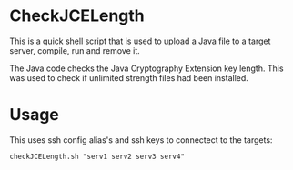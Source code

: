 # CheckJCELength
This is a quick shell script that is used to
upload a Java file to a target server, compile, run and remove it.

The Java code checks the Java Cryptography Extension key length.
This was used to check if unlimited strength files had been installed.

# Usage
This uses ssh config alias's and ssh keys to connectect to the targets:
```
checkJCELength.sh "serv1 serv2 serv3 serv4"
```
